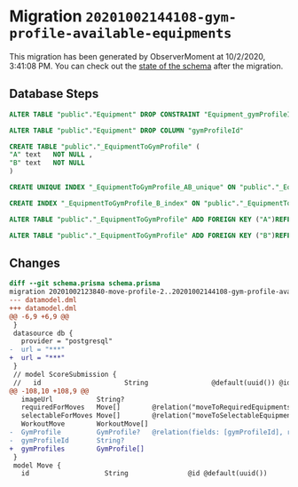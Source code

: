 # Migration `20201002144108-gym-profile-available-equipments`

This migration has been generated by ObserverMoment at 10/2/2020, 3:41:08 PM.
You can check out the [state of the schema](./schema.prisma) after the migration.

## Database Steps

```sql
ALTER TABLE "public"."Equipment" DROP CONSTRAINT "Equipment_gymProfileId_fkey"

ALTER TABLE "public"."Equipment" DROP COLUMN "gymProfileId"

CREATE TABLE "public"."_EquipmentToGymProfile" (
"A" text   NOT NULL ,
"B" text   NOT NULL 
)

CREATE UNIQUE INDEX "_EquipmentToGymProfile_AB_unique" ON "public"."_EquipmentToGymProfile"("A", "B")

CREATE INDEX "_EquipmentToGymProfile_B_index" ON "public"."_EquipmentToGymProfile"("B")

ALTER TABLE "public"."_EquipmentToGymProfile" ADD FOREIGN KEY ("A")REFERENCES "public"."Equipment"("id") ON DELETE CASCADE ON UPDATE CASCADE

ALTER TABLE "public"."_EquipmentToGymProfile" ADD FOREIGN KEY ("B")REFERENCES "public"."GymProfile"("id") ON DELETE CASCADE ON UPDATE CASCADE
```

## Changes

```diff
diff --git schema.prisma schema.prisma
migration 20201002123840-move-profile-2..20201002144108-gym-profile-available-equipments
--- datamodel.dml
+++ datamodel.dml
@@ -6,9 +6,9 @@
 }
 datasource db {
   provider = "postgresql"
-  url = "***"
+  url = "***"
 }
 // model ScoreSubmission {
 //   id                     String                @default(uuid()) @id
@@ -108,10 +108,9 @@
   imageUrl           String?
   requiredForMoves   Move[]        @relation("moveToRequiredEquipments", references: [id])
   selectableForMoves Move[]        @relation("moveToSelectableEquipments", references: [id])
   WorkoutMove        WorkoutMove[]
-  GymProfile         GymProfile?   @relation(fields: [gymProfileId], references: [id])
-  gymProfileId       String?
+  gymProfiles        GymProfile[]
 }
 model Move {
   id                   String               @id @default(uuid())
```


